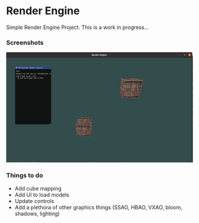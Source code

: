 # Render Engine

Simple Render Engine Project. This is a work in progress...


### Screenshots
![Cube Render](./screenshots/screenshot1.png)


### Things to do
- Add cube mapping
- Add UI to load models
- Update controls
- Add a plethora of other graphics things (SSAO, HBAO, VXAO, bloom, shadows, lighting)